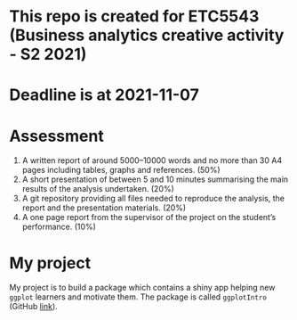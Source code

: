 
<!-- README.md is generated from README.Rmd. Please edit that file -->

# This repo is created for ETC5543 (Business analytics creative activity - S2 2021)

# Deadline is at 2021-11-07

# Assessment

1.  A written report of around 5000–10000 words and no more than 30 A4
    pages including tables, graphs and references. (50%)
2.  A short presentation of between 5 and 10 minutes summarising the
    main results of the analysis undertaken. (20%)
3.  A git repository providing all files needed to reproduce the
    analysis, the report and the presentation materials. (20%)
4.  A one page report from the supervisor of the project on the
    student’s performance. (10%)

# My project

My project is to build a package which contains a shiny app helping new
`ggplot` learners and motivate them. The package is called `ggplotIntro`
(GitHub [link](https://github.com/ycui0008/ggplotIntro)).
